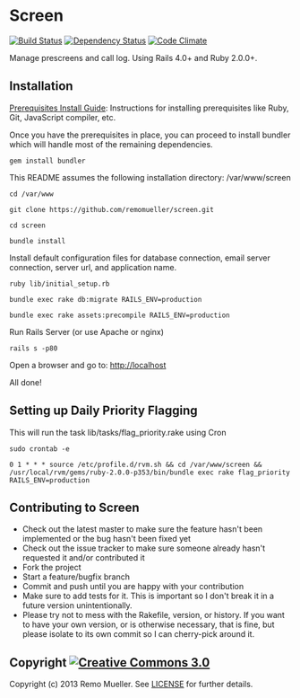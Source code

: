 # Screen

[![Build Status](https://travis-ci.org/remomueller/screen.png?branch=master)](https://travis-ci.org/remomueller/screen)
[![Dependency Status](https://gemnasium.com/remomueller/screen.png)](https://gemnasium.com/remomueller/screen)
[![Code Climate](https://codeclimate.com/github/remomueller/screen.png)](https://codeclimate.com/github/remomueller/screen)

Manage prescreens and call log. Using Rails 4.0+ and Ruby 2.0.0+.

## Installation

[Prerequisites Install Guide](https://github.com/remomueller/documentation): Instructions for installing prerequisites like Ruby, Git, JavaScript compiler, etc.

Once you have the prerequisites in place, you can proceed to install bundler which will handle most of the remaining dependencies.

```
gem install bundler
```

This README assumes the following installation directory: /var/www/screen

```
cd /var/www

git clone https://github.com/remomueller/screen.git

cd screen

bundle install
```

Install default configuration files for database connection, email server connection, server url, and application name.

```
ruby lib/initial_setup.rb

bundle exec rake db:migrate RAILS_ENV=production

bundle exec rake assets:precompile RAILS_ENV=production
```

Run Rails Server (or use Apache or nginx)

```
rails s -p80
```

Open a browser and go to: [http://localhost](http://localhost)

All done!

## Setting up Daily Priority Flagging

This will run the task lib/tasks/flag_priority.rake using Cron

```
sudo crontab -e

0 1 * * * source /etc/profile.d/rvm.sh && cd /var/www/screen && /usr/local/rvm/gems/ruby-2.0.0-p353/bin/bundle exec rake flag_priority RAILS_ENV=production
```

## Contributing to Screen

* Check out the latest master to make sure the feature hasn't been implemented or the bug hasn't been fixed yet
* Check out the issue tracker to make sure someone already hasn't requested it and/or contributed it
* Fork the project
* Start a feature/bugfix branch
* Commit and push until you are happy with your contribution
* Make sure to add tests for it. This is important so I don't break it in a future version unintentionally.
* Please try not to mess with the Rakefile, version, or history. If you want to have your own version, or is otherwise necessary, that is fine, but please isolate to its own commit so I can cherry-pick around it.

## Copyright [![Creative Commons 3.0](http://i.creativecommons.org/l/by-nc-sa/3.0/80x15.png)](http://creativecommons.org/licenses/by-nc-sa/3.0)

Copyright (c) 2013 Remo Mueller. See [LICENSE](https://github.com/remomueller/screen/blob/master/LICENSE) for further details.


